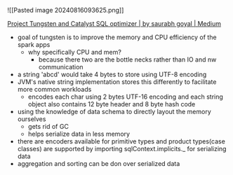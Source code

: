 ![[Pasted image 20240816093625.png]]

[Project Tungsten and Catalyst SQL optimizer | by saurabh goyal | Medium](https://medium.com/@goyalsaurabh66/project-tungsten-and-catalyst-sql-optimizer-9d3c83806b63#bypass)
- goal of tungsten is to improve the memory and CPU efficiency of the spark apps
	- why specifically CPU and mem?
		- because there two are the bottle necks rather than IO and nw communication
- a string 'abcd' would take 4 bytes to store using UTF-8 encoding
- JVM's native string implementation stores this differently to facilitate more common workloads
	- encodes each char using 2 bytes UTF-16 encoding and each string object also contains 12 byte header and 8 byte hash code
- using the knowledge of data schema to directly layout the memory ourselves
	- gets rid of GC
	- helps serialize data in less memory
- there are encoders available for primitive types and product types(case classes) are supported by importing sqlContext.implicits._ for serializing data
- aggregation and sorting can be don over serialized data